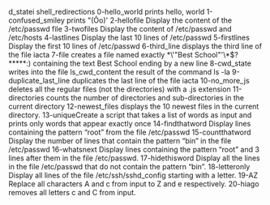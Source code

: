 d_statei shell_redirections
0-hello_world prints hello, world
1-confused_smiley prints "(Ôo)'
2-hellofile Display the content of the /etc/passwd file
3-twofiles Display the content of /etc/passwd and /etc/hosts
4-lastlines Display the last 10 lines of /etc/passwd
5-firstlines Display the first 10 lines of /etc/passwd
6-third_line displays the third line of the file iacta
7-file creates a file named exactly \*\\'"Best School"\'\\*$\?\*\*\*\*\*:) containing the text Best School ending by a new line
8-cwd_state writes into the file ls_cwd_content the result of the command ls -la
9-duplicate_last_line duplicates the last line of the file iacta
10-no_more_js deletes all the regular files (not the directories) with a .js extension
11-directories counts the number of directories and sub-directories in the current directory
12-newest_files displays the 10 newest files in the current directory.
13-uniqueCreate a script that takes a list of words as input and prints only words that appear exactly once
14-findthatword Display lines containing the pattern “root” from the file /etc/passwd
15-countthatword Display the number of lines that contain the pattern “bin” in the file /etc/passwd
16-whatsnext Display lines containing the pattern “root” and 3 lines after them in the file /etc/passwd.
17-hidethisword Display all the lines in the file /etc/passwd that do not contain the pattern “bin”.
18-letteronly Display all lines of the file /etc/ssh/sshd_config starting with a letter.
19-AZ Replace all characters A and c from input to Z and e respectively.
20-hiago removes all letters c and C from input.
